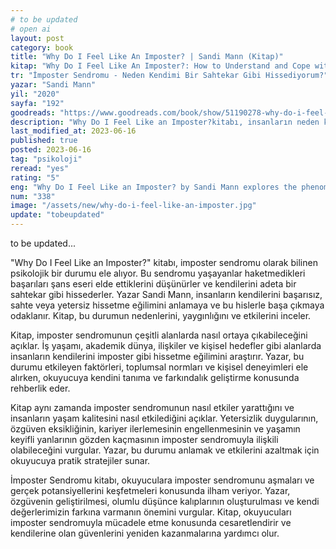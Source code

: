 ```yaml
---
# to be updated
# open ai
layout: post
category: book
title: "Why Do I Feel Like An Imposter? | Sandi Mann (Kitap)"
kitap: "Why Do I Feel Like An Imposter?: How to Understand and Cope with Imposter Syndrome"
tr: "İmposter Sendromu - Neden Kendimi Bir Sahtekar Gibi Hissediyorum?"
yazar: "Sandi Mann"
yil: "2020"
sayfa: "192"
goodreads: "https://www.goodreads.com/book/show/51190278-why-do-i-feel-like-an-imposter"
description: "Why Do I Feel Like an Imposter?kitabı, insanların neden kendilerini bir 'sahtekar' gibi hissettiğini anlamak ve bu durumu aşmak için pratik stratejiler sunan bir kaynaktır."
last_modified_at: 2023-06-16
published: true
posted: 2023-06-16
tag: "psikoloji"
reread: "yes"
rating: "5"
eng: "Why Do I Feel Like an Imposter? by Sandi Mann explores the phenomenon of imposter syndrome and offers practical strategies to overcome feelings of self-doubt and inadequacy. It provides insights into the causes, impact, and ways to combat imposter syndrome in various areas of life."
num: "338"
image: "/assets/new/why-do-i-feel-like-an-imposter.jpg"
update: "tobeupdated"
---
```


to be updated...

"Why Do I Feel Like an Imposter?" kitabı, imposter sendromu olarak bilinen psikolojik bir durumu ele alıyor. Bu sendromu yaşayanlar haketmedikleri başarıları şans eseri elde ettiklerini düşünürler ve kendilerini adeta bir sahtekar gibi hissederler. Yazar Sandi Mann, insanların kendilerini başarısız, sahte veya yetersiz hissetme eğilimini anlamaya ve bu hislerle başa çıkmaya odaklanır. Kitap, bu durumun nedenlerini, yaygınlığını ve etkilerini inceler.

Kitap, imposter sendromunun çeşitli alanlarda nasıl ortaya çıkabileceğini açıklar. İş yaşamı, akademik dünya, ilişkiler ve kişisel hedefler gibi alanlarda insanların kendilerini imposter gibi hissetme eğilimini araştırır. Yazar, bu durumu etkileyen faktörleri, toplumsal normları ve kişisel deneyimleri ele alırken, okuyucuya kendini tanıma ve farkındalık geliştirme konusunda rehberlik eder.

Kitap aynı zamanda imposter sendromunun nasıl etkiler yarattığını ve insanların yaşam kalitesini nasıl etkilediğini açıklar. Yetersizlik duygularının, özgüven eksikliğinin, kariyer ilerlemesinin engellenmesinin ve yaşamın keyifli yanlarının gözden kaçmasının imposter sendromuyla ilişkili olabileceğini vurgular. Yazar, bu durumu anlamak ve etkilerini azaltmak için okuyucuya pratik stratejiler sunar.

İmposter Sendromu kitabı, okuyuculara imposter sendromunu aşmaları ve gerçek potansiyellerini keşfetmeleri konusunda ilham veriyor. Yazar, özgüvenin geliştirilmesi, olumlu düşünce kalıplarının oluşturulması ve kendi değerlerimizin farkına varmanın önemini vurgular. Kitap, okuyucuları imposter sendromuyla mücadele etme konusunda cesaretlendirir ve kendilerine olan güvenlerini yeniden kazanmalarına yardımcı olur.
